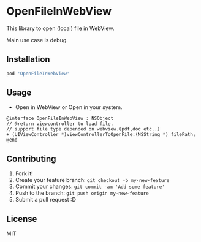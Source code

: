 # OpenFileInWebView

This library to open (local) file in WebView.

Main use case is debug.

## Installation

```sh
pod 'OpenFileInWebView'
```

## Usage

* Open in WebView or Open in your system.

``` objc
@interface OpenFileInWebView : NSObject
// @return viewcontroller to load file.
// support file type depended on webview.(pdf,doc etc..)
+ (UIViewController *)viewControllerToOpenFile:(NSString *) filePath;
@end
```


## Contributing

1. Fork it!
2. Create your feature branch: `git checkout -b my-new-feature`
3. Commit your changes: `git commit -am 'Add some feature'`
4. Push to the branch: `git push origin my-new-feature`
5. Submit a pull request :D

## License

MIT